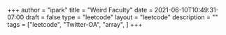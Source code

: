 +++
author = "ipark"
title = "Weird Faculty"
date =  2021-06-10T10:49:31-07:00
draft =  false
type = "leetcode"
layout = "leetcode"
description = ""
tags = ["leetcode", "Twitter-OA", "array",
]
+++
<script src="https://gist.github.com/ipark-CS/8bf78d5ff79092603c51b83244662d4b.js"></script>
